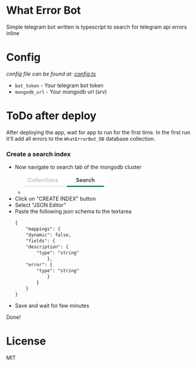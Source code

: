 # What Error Bot
Simple telegram bot written is typescript to search for telegram api errors
inline


# Config
_config file can be found at: [config.ts](What/config.ts)_

- `bot_token` - Your telegram bot token
- `mongodb_url` - Your mongodb url (srv)


# ToDo after deploy
After deploying the app, wait for app to run for the first time. In the first
run it'll add all errors to the `WhatErrorBot_DB` database collection.


### Create a search index
- Now navigate to search tab of the mongodb cluster
  - ![search tab](images/mongodb_search_tab.png "Search tab of the mongodb cluster")
- Click on "CREATE INDEX" button
- Select "JSON Editor"
- Paste the following json schema to the textarea
  ```
  {
      "mappings": {
      "dynamic": false,
      "fields": {
      "description": {
          "type": "string"
              },
      "error": {
          "type": "string"
              }
          }
      }
  }
  ```
- Save and wait for few minutes

Done!


# License
MIT
